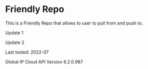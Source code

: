 # Friendly Repo
This is a Friendly Repo that allows to user to pull from and push to.

Update 1

Update 2

Last tested: 2022-07


Global IP Cloud API Version 6.2.0.987